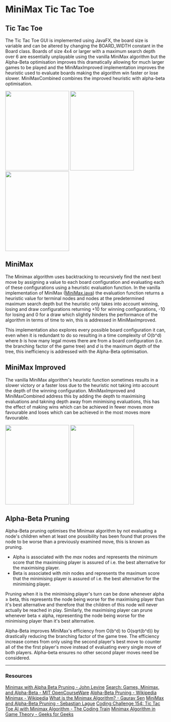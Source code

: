# MiniMax Tic Tac Toe



## Tic Tac Toe

The Tic Tac Toe GUI is implemented using JavaFX, the board size is variable and can be altered by changing the BOARD_WIDTH constant in the Board class. Boards of size 4x4 or larger with a maximum search depth over 6 are essentially unplayable using the vanilla MiniMax algorithm but the Alpha-Beta optimisation improves this dramatically allowing for much larger games to be played and the MiniMaxImproved implementation improves the heuristic used to evaluate boards making the algorithm win faster or lose slower. MiniMaxCombined combines the improved heuristic with alpha-beta optimisation.

<img src="https://github.com/DavidHurst/MiniMax-TicTacToe-Java/blob/master/Images/3x3Board.PNG" width="200" height="250">  <img src="https://github.com/DavidHurst/MiniMax-TicTacToe-Java/blob/master/Images/4x4Board.PNG" width="200" height="250"> <img src="https://github.com/DavidHurst/MiniMax-TicTacToe-Java/blob/master/Images/5x5Board.PNG" width="200" height="250">



## MiniMax

The Minimax algorithm uses backtracking to recursively find the next best move by assigning a value to each board configuration and evaluating each of these configurations using a heuristic evaluation function. In the vanilla implementation of MiniMax ([MiniMax.java](http://minimax.java)) the evaluation function returns a heuristic value for terminal nodes and nodes at the predetermined maximum search depth but the heuristic only takes into account winning, losing and draw configurations returning +10 for winning configurations, -10 for losing and 0 for a draw which slightly hinders the performance of the algorithm in terms of time to win, this is addressed in MiniMaxImproved. 

This implementation also explores every possible board configuration it can, even when it is redundant to do so resulting in a time complexity of O(b^d) where *b* is how many legal moves there are from a board configuration (i.e. the branching factor of the game tree) and *d* is the maximum depth of the tree, this inefficiency is addressed with the Alpha-Beta optimisation.



## MiniMax Improved

The vanilla MiniMax algorithm's heuristic function sometimes results in a slower victory or a faster loss due to the heuristic not taking into account the depth of the winning configuration. MiniMaxImproved and MiniMaxCombined address this by adding the depth to maximising evaluations and takning depth away from minimising evaluations, this has the effect of making wins which can be achieved in fewer moves more favourable and loses which can be achieved in the most moves more favourable.

<img src="https://github.com/DavidHurst/MiniMax-TicTacToe-Java/blob/master/Images/SlowVictory.gif" width="200" height="250"> <img src="https://github.com/DavidHurst/MiniMax-TicTacToe-Java/blob/master/Images/FastVictory.gif" width="200" height="250">



## Alpha-Beta Pruning

Alpha-Beta pruning optimises the Minimax algorithm by not evaluating a node's children when at least one possibility has been found that proves the node to be worse than a previously examined move, this is known as pruning.

- Alpha is associated with the *max* nodes and represents the minimum score that the maximising player is assured of i.e. the best alternative for the maximising player.
- Beta is associated with *min* nodes and represents the maximum score that the minimising player is assured of i.e. the best alternative for the minimising player.

Pruning when it is the minimising player's turn can be done whenever alpha ≥ beta, this represents the node being worse for the maximising player than it's best alternative and therefore that the children of this node will never actually be reached in play. Similarly, the maximising player can prune whenever beta ≤ alpha, representing the node being worse for the minimising player than it's best alternative. 

Alpha-Beta improves MiniMax's efficiency from O(b^d) to O(sqrt(b^d)) by drastically reducing the branching factor of the game tree. The efficiency increase comes from only using the second player's best move to counter all of the the first player's move instead of evaluating every single move of both players. Alpha–beta ensures no other second player moves need be considered.

---

### Resources
[Minimax with Alpha Beta Pruning - John Levine](https://www.youtube.com/watch?v=zp3VMe0Jpf8)
[Search: Games, Minimax, and Alpha-Beta - MIT OpenCourseWare](https://www.youtube.com/watch?v=STjW3eH0Cik)
[Alpha-Beta Pruning - Wikipedia](https://en.wikipedia.org/wiki/Alpha%E2%80%93beta_pruning)
[Minimax - Wikipedia](https://en.wikipedia.org/wiki/Minimax)
[What is the Minimax Algorithm? - Gaurav Sen](https://www.youtube.com/watch?v=KU9Ch59-4vw)
[MiniMax and Alpha-Beta Pruning - Sebastian Lague](https://www.youtube.com/watch?v=l-hh51ncgDI)
[Coding Challenge 154: Tic Tac Toe AI with Minimax Algorithm - The Coding Train](https://www.youtube.com/watch?v=trKjYdBASyQ)
[Minimax Algorithm in Game Theory - Geeks for Geeks](https://www.geeksforgeeks.org/minimax-algorithm-in-game-theory-set-3-tic-tac-toe-ai-finding-optimal-move/?ref=lbp)
